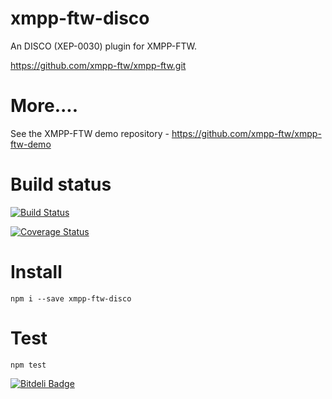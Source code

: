 xmpp-ftw-disco
==============

An DISCO (XEP-0030) plugin for XMPP-FTW.

https://github.com/xmpp-ftw/xmpp-ftw.git

# More....

See the XMPP-FTW demo repository - https://github.com/xmpp-ftw/xmpp-ftw-demo

# Build status

[![Build Status](https://secure.travis-ci.org/xmpp-ftw/xmpp-ftw-disco.png)](http://travis-ci.org/xmpp-ftw/xmpp-ftw-disco)

[![Coverage Status](https://img.shields.io/coveralls/xmpp-ftw/xmpp-ftw-disco.svg)](https://coveralls.io/r/xmpp-ftw/xmpp-ftw-disco)

# Install

```
npm i --save xmpp-ftw-disco
```

# Test

```
npm test
```


[![Bitdeli Badge](https://d2weczhvl823v0.cloudfront.net/xmpp-ftw/xmpp-ftw-disco/trend.png)](https://bitdeli.com/free "Bitdeli Badge")

